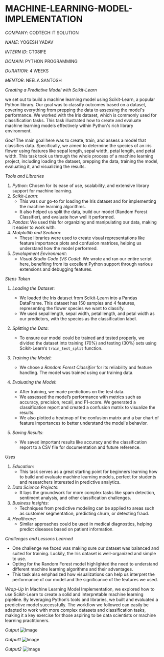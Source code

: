 # MACHINE-LEARNING-MODEL-IMPLEMENTATION

*COMPANY*: CODTECH IT SOLUTION

*NAME*: YOGESH YADAV

*INTERN ID*: CT08IFE

*DOMAIN*: PYTHON PROGRAMMING

*DURATION*: 4 WEEKS

*MENTOR*: NEELA SANTOSH

*Creating a Predictive Model with Scikit-Learn*

we set out to build a machine learning model using Scikit-Learn, a popular Python library. Our goal was to classify outcomes based on a dataset, covering everything from prepping the data to assessing the model's performance. We worked with the Iris dataset, which is commonly used for classification tasks. This task illustrated how to create and evaluate machine learning models effectively within Python's rich library environment.

*Goal*
The main goal here was to create, train, and assess a model that classifies data. Specifically, we aimed to determine the species of an iris flower using features like sepal length, sepal width, petal length, and petal width. This task took us through the whole process of a machine learning project, including loading the dataset, prepping the data, training the model, evaluating it, and visualizing the results.

*Tools and Libraries*
1. *Python*: Chosen for its ease of use, scalability, and extensive library support for machine learning.
2. *Scikit-Learn*:
   - This was our go-to for loading the Iris dataset and for implementing the machine learning algorithms.
   - It also helped us split the data, build our model (Random Forest Classifier), and evaluate how well it performed.
3. *Pandas*: We used this for organizing and manipulating our data, making it easier to work with.
4. *Matplotlib and Seaborn*:
   - These libraries were used to create visual representations like feature importance plots and confusion matrices, helping us understand how the model performed.
5. *Development Environment*:
   - *Visual Studio Code (VS Code)*: We wrote and ran our entire script here, benefiting from its excellent Python support through various extensions and debugging features.

*Steps Taken*
1. *Loading the Dataset*:
   - We loaded the Iris dataset from Scikit-Learn into a Pandas DataFrame. This dataset has 150 samples and 4 features, representing the flower species we want to classify.
   - We used sepal length, sepal width, petal length, and petal width as our predictors, with the species as the classification label.

2. *Splitting the Data*:
   - To ensure our model could be trained and tested properly, we divided the dataset into training (70%) and testing (30%) sets using Scikit-Learn’s `train_test_split` function.

3. *Training the Model*:
   - We chose a *Random Forest Classifier* for its reliability and feature handling. The model was trained using our training data.

4. *Evaluating the Model*:
   - After training, we made predictions on the test data.
   - We assessed the model’s performance with metrics such as accuracy, precision, recall, and F1-score. We generated a classification report and created a confusion matrix to visualize the results.
   - We also plotted a heatmap of the confusion matrix and a bar chart of feature importances to better understand the model's behavior.

5. *Saving Results*:
   - We saved important results like accuracy and the classification report to a CSV file for documentation and future reference.

*Uses*
1. *Education*:
   - This task serves as a great starting point for beginners learning how to build and evaluate machine learning models, perfect for students and researchers interested in predictive analytics.
2. *Data Science Projects*:
   - It lays the groundwork for more complex tasks like spam detection, sentiment analysis, and other classification challenges.
3. *Business Insights*:
   - Techniques from predictive modeling can be applied to areas such as customer segmentation, predicting churn, or detecting fraud.
4. *Healthcare*:
   - Similar approaches could be used in medical diagnostics, helping predict diseases based on patient information.

*Challenges and Lessons Learned*
- One challenge we faced was making sure our dataset was balanced and suited for training. Luckily, the Iris dataset is well-organized and simple to use.
- Opting for the Random Forest model highlighted the need to understand different machine learning algorithms and their advantages.
- This task also emphasized how visualizations can help us interpret the performance of our model and the significance of the features we used.

*Wrap-Up*
In Machine Learning Model Implementation, we explored how to use Scikit-Learn to create a solid and interpretable machine learning pipeline. By leveraging Python’s tools and libraries, we built and evaluated a predictive model successfully. The workflow we followed can easily be adapted to work with more complex datasets and classification tasks, making it a key exercise for those aspiring to be data scientists or machine learning practitioners.

*Output*
![Image](https://github.com/user-attachments/assets/16561851-c596-48e2-9227-039bd248639d)

*Output1*
![Image](https://github.com/user-attachments/assets/7ea244a3-6fb1-4f94-9abb-8e29e0001957)

*Output2*
![Image](https://github.com/user-attachments/assets/c82cb0ed-0705-4f07-aa54-18955975893d)
